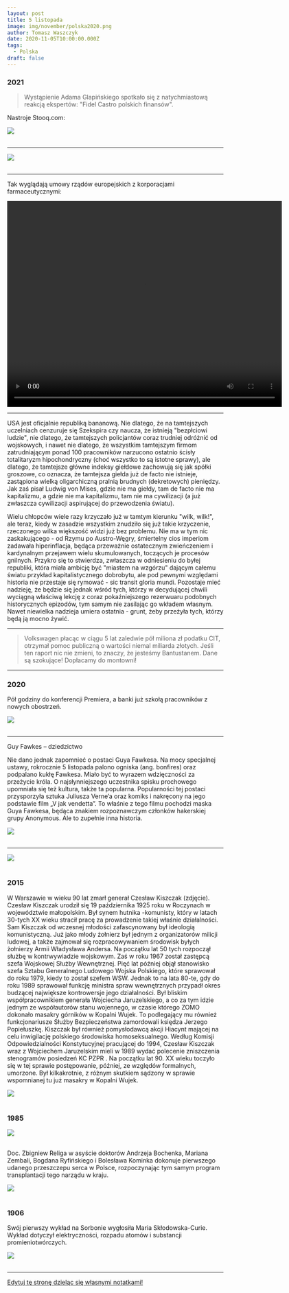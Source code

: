 ```yaml
---
layout: post
title: 5 listopada
image: img/november/polska2020.png
author: Tomasz Waszczyk
date: 2020-11-05T10:00:00.000Z
tags:
  - Polska
draft: false
---
```


### 2021

> Wystąpienie Adama Glapińskiego spotkało się z natychmiastową reakcją ekspertów: "Fidel Castro polskich finansów".

Nastroje Stooq.com:

<img src="./img/november/inflacjanastroje.png"><br><br>

---

<img src="./img/november/kreskryptowalut.jpeg"><br><br>

---

Tak wyglądają umowy rządów europejskich z korporacjami farmaceutycznymi:

<video width="640" height="480" controls>
<source src="./movies/november/umowyeu.mp4" type="video/mp4">
Your browser does not support the video tag.
</video>

---

USA jest oficjalnie republiką bananową. Nie dlatego, że na tamtejszych uczelniach cenzuruje się Szekspira czy naucza, że istnieją "bezpłciowi ludzie", nie dlatego, że tamtejszych policjantów coraz trudniej odróżnić od wojskowych, i nawet nie dlatego, że wszystkim tamtejszym firmom zatrudniającym ponad 100 pracowników narzucono ostatnio ścisły totalitaryzm hipochondryczny (choć wszystko to są istotne sprawy), ale dlatego, że tamtejsze główne indeksy giełdowe zachowują się jak spółki groszowe, co oznacza, że tamtejsza giełda już de facto nie istnieje, zastąpiona wielką oligarchiczną pralnią brudnych (dekretowych) pieniędzy. Jak zaś pisał Ludwig von Mises, gdzie nie ma giełdy, tam de facto nie ma kapitalizmu, a gdzie nie ma kapitalizmu, tam nie ma cywilizacji (a już zwłaszcza cywilizacji aspirującej do przewodzenia światu).

Wielu chłopców wiele razy krzyczało już w tamtym kierunku "wilk, wilk!", ale teraz, kiedy w zasadzie wszystkim znudziło się już takie krzyczenie, rzeczonego wilka większość widzi już bez problemu. Nie ma w tym nic zaskakującego - od Rzymu po Austro-Węgry, śmiertelny cios imperiom zadawała hiperinflacja, będąca przeważnie ostatecznym zwieńczeniem i kardynalnym przejawem wielu skumulowanych, toczących je procesów gnilnych. Przykro się to stwierdza, zwłaszcza w odniesieniu do byłej republiki, która miała ambicję być "miastem na wzgórzu" dającym całemu światu przykład kapitalistycznego dobrobytu, ale pod pewnymi względami historia nie przestaje się rymować - sic transit gloria mundi.
Pozostaje mieć nadzieję, że będzie się jednak wśród tych, którzy w decydującej chwili wyciągną właściwą lekcję z coraz pokaźniejszego rezerwuaru podobnych historycznych epizodów, tym samym nie zasilając go wkładem własnym. Nawet niewielka nadzieja umiera ostatnia - grunt, żeby przeżyła tych, którzy będą ją mocno żywić.

---

> Volkswagen płacąc w ciągu 5 lat zaledwie pół miliona zł podatku CIT, otrzymał pomoc publiczną o wartości niemal miliarda złotych.  Jeśli ten raport nic nie zmieni, to znaczy, że jesteśmy Bantustanem. Dane są szokujące! Dopłacamy do montowni!

---

### 2020

Pół godziny do konferencji Premiera, a banki już szkołą pracowników z nowych obostrzeń.

<img src="./img/november/banki.jpg"><br><br>

---

Guy Fawkes – dziedzictwo

Nie dano jednak zapomnieć o postaci Guya Fawkesa. Na mocy specjalnej ustawy, rokrocznie 5 listopada palono ogniska (ang. bonfires) oraz podpalano kukłę Fawkesa. Miało być to wyrazem wdzięczności za przeżycie króla. O najsłynniejszego uczestnika spisku prochowego upomniała się też kultura, także ta popularna. Popularności tej postaci przysporzyła sztuka Juliusza Verne’a oraz komiks i nakręcony na jego podstawie film „V jak vendetta”. To właśnie z tego filmu pochodzi maska Guya Fawkesa, będąca znakiem rozpoznawczym członków hakerskiej grupy Anonymous. Ale to zupełnie inna historia.

<img src="./img/november/anonymous.jpg"><br><br>

---

<img src="./img/november/polska2020.png"><br><br>

### 2015

W Warszawie w wieku 90 lat zmarł generał Czesław Kiszczak (zdjęcie).
Czesław Kiszczak urodził się 19 października 1925 roku w Roczynach w województwie małopolskim. Był synem hutnika -komunisty, który w latach 30-tych XX wieku stracił pracę za prowadzenie takiej właśnie działalności. Sam Kiszczak od wczesnej młodości zafascynowany był ideologią komunistyczną. Już jako młody żołnierz był jednym z organizatorów milicji ludowej, a także zajmował się rozpracowywaniem środowisk byłych żołnierzy Armii Władysława Andersa. Na początku lat 50 tych rozpoczął służbę w kontrwywiadzie wojskowym. Zaś w roku 1967 został zastępcą szefa Wojskowej Służby Wewnętrznej. Pięć lat później objął stanowisko szefa Sztabu Generalnego Ludowego Wojska Polskiego, które sprawował do roku 1979, kiedy to został szefem WSW. Jednak to na lata 80-te, gdy do roku 1989 sprawował funkcję ministra spraw wewnętrznych przypadł okres budzącej największe kontrowersje jego działalności. Był bliskim współpracownikiem generała Wojciecha Jaruzelskiego, a co za tym idzie jednym ze współautorów stanu wojennego, w czasie którego ZOMO dokonało masakry górników w Kopalni Wujek. To podlegający mu również funkcjonariusze Służby Bezpieczeństwa zamordowali księdza Jerzego Popiełuszkę. Kiszczak był również pomysłodawcą akcji Hiacynt mającej na celu inwigilację polskiego środowiska homoseksualnego. Według Komisji Odpowiedzialności Konstytucyjnej pracującej do 1994, Czesław Kiszczak wraz z Wojciechem Jaruzelskim mieli w 1989 wydać polecenie zniszczenia stenogramów posiedzeń KC PZPR . Na początku lat 90. XX wieku toczyło się w tej sprawie postępowanie, później, ze względów formalnych, umorzone.
Był kilkakrotnie, z różnym skutkiem sądzony w sprawie wspomnianej tu już masakry w Kopalni Wujek.

<img src="./img/november/kiszczak.jpg"/><br><br>

### 1985

<img src="./img/november/religa.jpg"><br><br>

Doc. Zbigniew Religa w asyście doktorów Andrzeja  Bochenka, Mariana Zembali, Bogdana Ryfińskiego i Bolesława Kominka dokonuje pierwszego udanego przeszczepu serca w Polsce, rozpoczynając tym samym program transplantacji tego narządu w kraju.

<img src="./img/november/religa2.jpg"><br><br>

### 1906

Swój pierwszy wykład na Sorbonie wygłosiła Maria Skłodowska-Curie. Wykład dotyczył elektryczności, rozpadu atomów i substancji promieniotwórczych.

<img src="./img/november/mariacurie.jpg"/><br><br>

---

<a href="https://github.com/TomaszWaszczyk/historia.waszczyk.com/edit/master/src/content/november-5.md" target="_blank">Edytuj tę stronę dzieląc się własnymi notatkami!</a>
